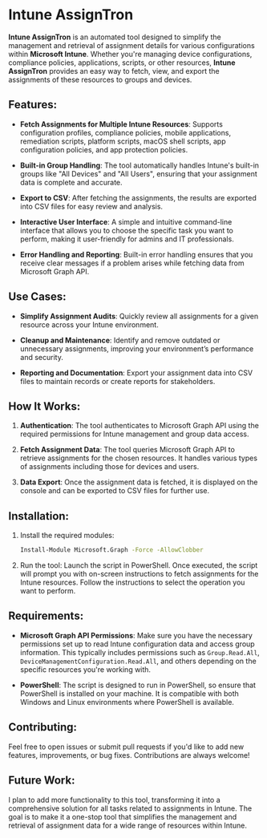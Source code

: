 # **Intune AssignTron**

**Intune AssignTron** is an automated tool designed to simplify the management and retrieval of assignment details for various configurations within **Microsoft Intune**. Whether you're managing device configurations, compliance policies, applications, scripts, or other resources, **Intune AssignTron** provides an easy way to fetch, view, and export the assignments of these resources to groups and devices.

## **Features:**

- **Fetch Assignments for Multiple Intune Resources**: Supports configuration profiles, compliance policies, mobile applications, remediation scripts, platform scripts, macOS shell scripts, app configuration policies, and app protection policies.
  
- **Built-in Group Handling**: The tool automatically handles Intune's built-in groups like "All Devices" and "All Users", ensuring that your assignment data is complete and accurate.

- **Export to CSV**: After fetching the assignments, the results are exported into CSV files for easy review and analysis.

- **Interactive User Interface**: A simple and intuitive command-line interface that allows you to choose the specific task you want to perform, making it user-friendly for admins and IT professionals.

- **Error Handling and Reporting**: Built-in error handling ensures that you receive clear messages if a problem arises while fetching data from Microsoft Graph API.

## **Use Cases:**

- **Simplify Assignment Audits**: Quickly review all assignments for a given resource across your Intune environment.
  
- **Cleanup and Maintenance**: Identify and remove outdated or unnecessary assignments, improving your environment’s performance and security.

- **Reporting and Documentation**: Export your assignment data into CSV files to maintain records or create reports for stakeholders.

## **How It Works:**

1. **Authentication**: The tool authenticates to Microsoft Graph API using the required permissions for Intune management and group data access.
  
2. **Fetch Assignment Data**: The tool queries Microsoft Graph API to retrieve assignments for the chosen resources. It handles various types of assignments including those for devices and users.

3. **Data Export**: Once the assignment data is fetched, it is displayed on the console and can be exported to CSV files for further use.

## **Installation:**

1. Install the required modules:

   ```bash
   Install-Module Microsoft.Graph -Force -AllowClobber
2. Run the tool: Launch the script in PowerShell. Once executed, the script will prompt you with on-screen instructions to fetch assignments for the Intune resources. Follow the instructions to select the operation you want to perform.

## **Requirements**:

- **Microsoft Graph API Permissions**: Make sure you have the necessary permissions set up to read Intune configuration data and access group information. This typically includes permissions such as `Group.Read.All`, `DeviceManagementConfiguration.Read.All`, and others depending on the specific resources you're working with.

- **PowerShell**: The script is designed to run in PowerShell, so ensure that PowerShell is installed on your machine. It is compatible with both Windows and Linux environments where PowerShell is available.

## **Contributing**:

Feel free to open issues or submit pull requests if you'd like to add new features, improvements, or bug fixes. Contributions are always welcome!

## **Future Work**:

I plan to add more functionality to this tool, transforming it into a comprehensive solution for all tasks related to assignments in Intune. The goal is to make it a one-stop tool that simplifies the management and retrieval of assignment data for a wide range of resources within Intune.


   
